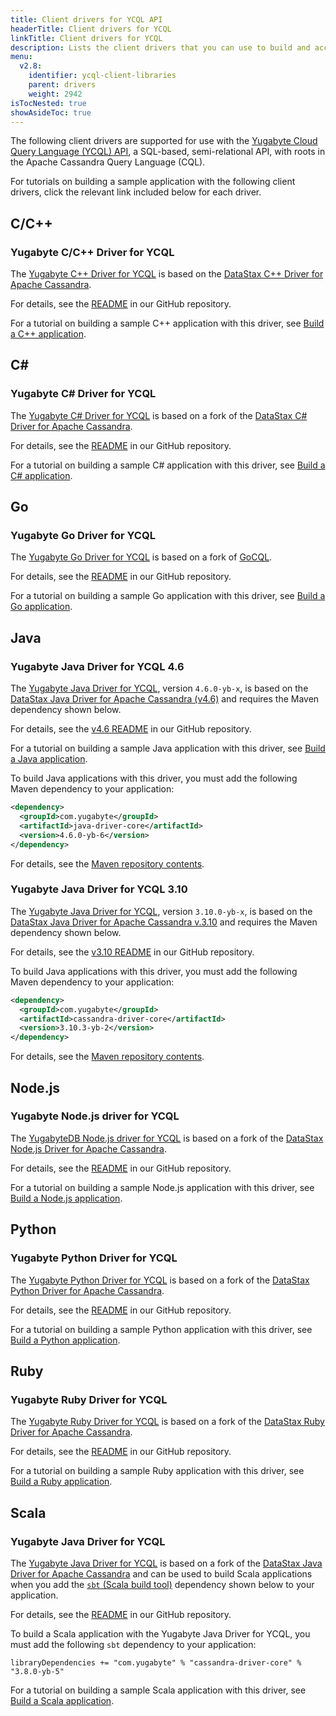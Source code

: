 ```yaml
---
title: Client drivers for YCQL API
headerTitle: Client drivers for YCQL
linkTitle: Client drivers for YCQL
description: Lists the client drivers that you can use to build and access YCQL applications. 
menu:
  v2.8:
    identifier: ycql-client-libraries
    parent: drivers
    weight: 2942
isTocNested: true
showAsideToc: true
---
```


The following client drivers are supported for use with the [Yugabyte Cloud Query Language (YCQL) API](../../../api/ycql/), a SQL-based, semi-relational API, with roots in the Apache Cassandra Query Language (CQL).

For tutorials on building a sample application with the following client drivers, click the relevant link included below for each driver.

## C/C++

### Yugabyte C/C++ Driver for YCQL

The [Yugabyte C++ Driver for YCQL](https://github.com/yugabyte/cassandra-cpp-driver) is based on the [DataStax C++ Driver for Apache Cassandra](https://github.com/datastax/cpp-driver).

For details, see the [README](https://github.com/yugabyte/cassandra-cpp-driver) in our GitHub repository.

For a tutorial on building a sample C++ application with this driver, see [Build a C++ application](../../../quick-start/build-apps/cpp/ycql/).

## C\#

### Yugabyte C# Driver for YCQL

The [Yugabyte C# Driver for YCQL](https://github.com/yugabyte/cassandra-csharp-driver) is based on a fork of the [DataStax C# Driver for Apache Cassandra](https://github.com/datastax/csharp-driver).

For details, see the [README](https://github.com/yugabyte/cassandra-csharp-driver) in our GitHub repository.

For a tutorial on building a sample C# application with this driver, see [Build a C# application](../../../quick-start/build-apps/csharp/ycql/).

## Go

### Yugabyte Go Driver for YCQL

The [Yugabyte Go Driver for YCQL](https://github.com/yugabyte/gocql) is based on a fork of [GoCQL](http://gocql.github.io/).

For details, see the [README](https://github.com/yugabyte/gocql/blob/master/README.md) in our GitHub repository.

For a tutorial on building a sample Go application with this driver, see [Build a Go application](../../../quick-start/build-apps/go/ycql/).

## Java

### Yugabyte Java Driver for YCQL 4.6

The [Yugabyte Java Driver for YCQL](https://github.com/yugabyte/cassandra-java-driver/tree/4.6.0-yb-x/manual/core), version `4.6.0-yb-x`, is based on the [DataStax Java Driver for Apache Cassandra (v4.6)](https://github.com/datastax/java-driver) and requires the Maven dependency shown below.

For details, see the [v4.6 README](https://github.com/yugabyte/cassandra-java-driver/blob/4.6.0-yb-x/README.md) in our GitHub repository.

For a tutorial on building a sample Java application with this driver, see [Build a Java application](../../../quick-start/build-apps/java/ycql/).

To build Java applications with this driver, you must add the following Maven dependency to your application:

```xml
<dependency>
  <groupId>com.yugabyte</groupId>
  <artifactId>java-driver-core</artifactId>
  <version>4.6.0-yb-6</version>
</dependency>
```

For details, see the [Maven repository contents](https://mvnrepository.com/artifact/com.yugabyte/cassandra-driver-core/4.6.0-yb-6).

### Yugabyte Java Driver for YCQL 3.10

The [Yugabyte Java Driver for YCQL](https://github.com/yugabyte/cassandra-java-driver), version `3.10.0-yb-x`, is based on the [DataStax Java Driver for Apache Cassandra v.3.10](https://github.com/datastax/java-driver) and requires the Maven dependency shown below.

For details, see the [v3.10 README](https://github.com/yugabyte/cassandra-java-driver/blob/3.10.0-yb-x/README.md) in our GitHub repository.

To build Java applications with this driver, you must add the following Maven dependency to your application:

```xml
<dependency>
  <groupId>com.yugabyte</groupId>
  <artifactId>cassandra-driver-core</artifactId>
  <version>3.10.3-yb-2</version>
</dependency>
```

For details, see the [Maven repository contents](https://mvnrepository.com/artifact/com.yugabyte/cassandra-driver-core/3.10.3-yb-2).

## Node.js

### Yugabyte Node.js driver for YCQL

The [YugabyteDB Node.js driver for YCQL](https://github.com/yugabyte/cassandra-nodejs-driver) is based on a fork of the [DataStax Node.js Driver for Apache Cassandra](https://github.com/datastax/nodejs-driver).

For details, see the [README](https://github.com/datastax/cpp-driver/blob/master/README.md) in our GitHub repository.

For a tutorial on building a sample Node.js application with this driver, see [Build a Node.js application](../../../quick-start/build-apps/nodejs/ycql/).

## Python

### Yugabyte Python Driver for YCQL

The [Yugabyte Python Driver for YCQL](https://github.com/yugabyte/cassandra-python-driver) is based on a fork of the [DataStax Python Driver for Apache Cassandra](https://github.com/datastax/python-driver).

For details, see the [README](https://github.com/yugabyte/cassandra-python-driver) in our GitHub repository.

For a tutorial on building a sample Python application with this driver, see [Build a Python application](../../../quick-start/build-apps/python/ycql/).

## Ruby

### Yugabyte Ruby Driver for YCQL

The [Yugabyte Ruby Driver for YCQL](https://github.com/yugabyte/cassandra-ruby-driver) is based on a fork of the [DataStax Ruby Driver for Apache Cassandra](https://github.com/datastax/ruby-driver).

For details, see the [README](https://github.com/yugabyte/cassandra-ruby-driver/blob/v3.2.3.x-yb/README.md) in our GitHub repository.

For a tutorial on building a sample Ruby application with this driver, see [Build a Ruby application](../../../quick-start/build-apps/ruby/ycql/).

## Scala

### Yugabyte Java Driver for YCQL

The [Yugabyte Java Driver for YCQL](https://github.com/yugabyte/cassandra-java-driver) is based on a fork of the [DataStax Java Driver for Apache Cassandra](https://github.com/datastax/java-driver) and can be used to build Scala applications when you add the [`sbt` (Scala build tool)](https://www.scala-sbt.org/1.x/docs/index.html) dependency shown below to your application.

For details, see the [README](https://github.com/yugabyte/cassandra-java-driver/blob/3.8.0-yb-x/README.md) in our GitHub repository.

To build a Scala application with the Yugabyte Java Driver for YCQL, you must add the following `sbt` dependency to your application:

```
libraryDependencies += "com.yugabyte" % "cassandra-driver-core" % "3.8.0-yb-5"
```

For a tutorial on building a sample Scala application with this driver, see [Build a Scala application](../../../quick-start/build-apps/scala/ycql/).

